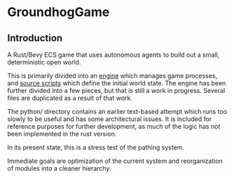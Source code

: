 # GroundhogGame

## Introduction

A Rust/Bevy ECS game that uses autonomous agents to build out a small, deterministic open world.

This is primarily divided into an [engine](engine) which manages game processes, and [source scripts](src) which define the initial world state. The engine has been further divided into a few pieces, but that is still a work in progress. Several files are duplicated as a result of that work. 

The python/ directory contains an earlier text-based attempt which runs too slowly to be useful and has some architectural issues. It is included for reference purposes for further development, as much of the logic has not been implemented in the rust version. 

In its present state, this is a stress test of the pathing system.

Immediate goals are optimization of the current system and reorganization of modules into a cleaner hierarchy. 